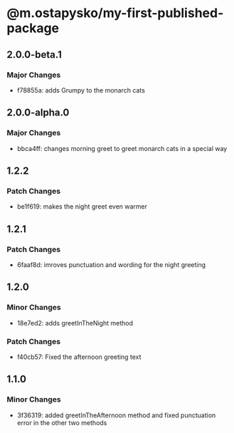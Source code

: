 # @m.ostapysko/my-first-published-package

## 2.0.0-beta.1

### Major Changes

- f78855a: adds Grumpy to the monarch cats

## 2.0.0-alpha.0

### Major Changes

- bbca4ff: changes morning greet to greet monarch cats in a special way

## 1.2.2

### Patch Changes

- be1f619: makes the night greet even warmer

## 1.2.1

### Patch Changes

- 6faaf8d: imroves punctuation and wording for the night greeting

## 1.2.0

### Minor Changes

- 18e7ed2: adds greetInTheNight method

### Patch Changes

- f40cb57: Fixed the afternoon greeting text

## 1.1.0

### Minor Changes

- 3f36319: added greetInTheAfternoon method and fixed punctuation error in the other two methods
